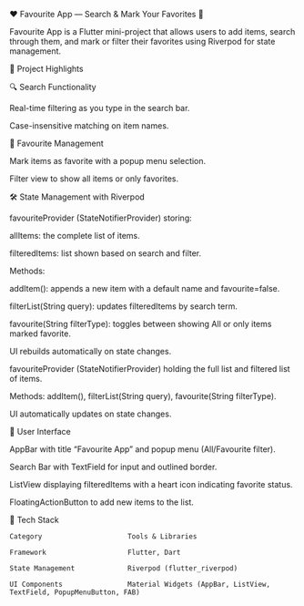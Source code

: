 ❤️ Favourite App — Search & Mark Your Favorites 🌟

Favourite App is a Flutter mini-project that allows users to add items, search through them, and mark or filter their favorites using Riverpod for state management.

🌟 Project Highlights

🔍 Search Functionality

Real-time filtering as you type in the search bar.

Case-insensitive matching on item names.

🌟 Favourite Management

Mark items as favorite with a popup menu selection.

Filter view to show all items or only favorites.

🛠 State Management with Riverpod

favouriteProvider (StateNotifierProvider) storing:

allItems: the complete list of items.

filteredItems: list shown based on search and filter.

Methods:

addItem(): appends a new item with a default name and favourite=false.

filterList(String query): updates filteredItems by search term.

favourite(String filterType): toggles between showing All or only items marked favorite.

UI rebuilds automatically on state changes.

favouriteProvider (StateNotifierProvider) holding the full list and filtered list of items.

Methods: addItem(), filterList(String query), favourite(String filterType).

UI automatically updates on state changes.

🎨 User Interface

AppBar with title “Favourite App” and popup menu (All/Favourite filter).

Search Bar with TextField for input and outlined border.

ListView displaying filteredItems with a heart icon indicating favorite status.

FloatingActionButton to add new items to the list.

🧰 Tech Stack

    Category                     Tools & Libraries

    Framework                    Flutter, Dart

    State Management             Riverpod (flutter_riverpod)

    UI Components                Material Widgets (AppBar, ListView, TextField, PopupMenuButton, FAB)
